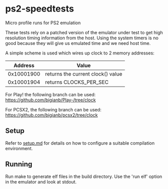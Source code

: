 # ps2-speedtests
Micro profile runs for PS2 emulation

These tests rely on a patched version of the emulator under test to get high resolution timing information from the host.
Using the system timers is no good because they will give us emulated time and we need host time.

A simple scheme is used which wires up clock to 2 memory addresses:

| Address    | Value |
| ---------- | ----- |
| 0x10001900 | returns the current clock() value |
| 0x10001904 | returns CLOCKS_PER_SEC |

For Play! the following branch can be used: https://github.com/bigianb/Play-/tree/clock

For PCSX2, the following branch can be used: https://github.com/bigianb/pcsx2/tree/clock

## Setup
Refer to [setup.md](setup.md) for details on how to configure a suitable compilation environment.

## Running

Run make to generate elf files in the build directory. Use the 'run elf' option in the emulator and look at stdout.
